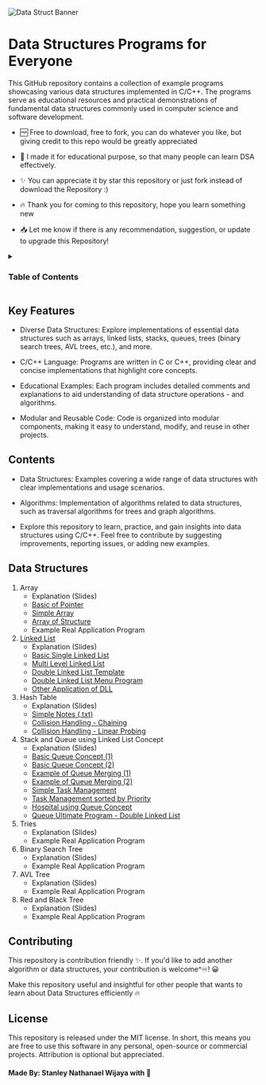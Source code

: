 ![Data Struct Banner](https://github.com/StyNW7/Data_Structures/assets/76080599/e0b27a62-67ca-4963-9884-27f1e5961cb8)

# Data Structures Programs for Everyone
This GitHub repository contains a collection of example programs showcasing various data structures implemented in C/C++. The programs serve as educational resources and practical demonstrations of fundamental data structures commonly used in computer science and software development.

- 🆓 Free to download, free to fork, you can do whatever you like, but giving credit to this repo would be greatly appreciated

- 🏫 I made it for educational purpose, so that many people can learn DSA effectively.

- ✨ You can appreciate it by star this repository or just fork instead of download the Repository :)

- 🔥 Thank you for coming to this repository, hope you learn something new

- 📥 Let me know if there is any recommendation, suggestion, or update to upgrade this Repository!

<details>
  
  <summary>
    <h3> Table of Contents </h3>
  </summary>
  
  <ul>
    <li> <a href="https://github.com/StyNW7/Data_Structures/tree/main?tab=readme-ov-file#key-features"> Key Features </a> </li>
    <li> <a href="https://github.com/StyNW7/Data_Structures/tree/main?tab=readme-ov-file#contents"> Contents </a> </li>
    <li> <a href="https://github.com/StyNW7/Data_Structures/tree/main?tab=readme-ov-file#data-structures"> Data Structures </a> </li>
    <li> <a href="https://github.com/StyNW7/Data_Structures/tree/main?tab=readme-ov-file#contributing"> Contributing </a> </li>
    <li> <a href="https://github.com/StyNW7/Data_Structures/tree/main?tab=readme-ov-file#license"> License </a> </li>
  </ul>
  
</details>

## Key Features
- Diverse Data Structures: Explore implementations of essential data structures such as arrays, linked lists, stacks, queues, trees (binary search trees, AVL trees, etc.), and more.

- C/C++ Language: Programs are written in C or C++, providing clear and concise implementations that highlight core concepts.

- Educational Examples: Each program includes detailed comments and explanations to aid understanding of data structure operations - and algorithms.

- Modular and Reusable Code: Code is organized into modular components, making it easy to understand, modify, and reuse in other projects.


## Contents
- Data Structures: Examples covering a wide range of data structures with clear implementations and usage scenarios.

- Algorithms: Implementation of algorithms related to data structures, such as traversal algorithms for trees and graph algorithms.

- Explore this repository to learn, practice, and gain insights into data structures using C/C++. Feel free to contribute by suggesting improvements, reporting issues, or adding new examples.

## Data Structures

1. Array
    - Explanation (Slides)
    - <a href="https://github.com/StyNW7/Data_Structures/blob/main/Array/Simple_Pointer_Program.cpp"> Basic of Pointer </a>
    - <a href="https://github.com/StyNW7/Data_Structures/blob/main/Array/SimpleMenuUsingBasicArray.cpp"> Simple Array </a>
    - <a href="https://github.com/StyNW7/Data_Structures/blob/main/Array/SimpleArrayUsingStruct.cpp"> Array of Structure </a>
    - Example Real Application Program
2. <a href="https://github.com/StyNW7/Data_Structures/tree/main/LinkedList"> Linked List </a>
    - Explanation (Slides)
    - <a href="https://github.com/StyNW7/Data_Structures/blob/main/LinkedList/SingleLinkedList.cpp"> Basic Single Linked List </a>
    - <a href="https://github.com/StyNW7/Data_Structures/blob/main/LinkedList/MultiLevelLinkedList.cpp"> Multi Level Linked List </a>
    - <a href="https://github.com/StyNW7/Data_Structures/blob/main/LinkedList/DoubleLinkedListTemplate.cpp"> Double Linked List Template </a>
    - <a href="https://github.com/StyNW7/Data_Structures/blob/main/LinkedList/DoubleLinkedListMenu.cpp"> Double Linked List Menu Program </a>
    - <a href="https://github.com/StyNW7/Data_Structures/blob/main/LinkedList/redVSblueCardGame.cpp"> Other Application of DLL </a>
3. Hash Table
    - Explanation (Slides)
    - <a href="https://github.com/StyNW7/Data_Structures/blob/main/HashTables/Hash_Tables_Notes.txt"> Simple Notes (.txt) </a>
    - <a href="https://github.com/StyNW7/Data_Structures/blob/main/HashTables/Hash_Tables_Using_Chaining.cpp"> Collision Handling - Chaining </a>
    - <a href="https://github.com/StyNW7/Data_Structures/blob/main/HashTables/Hash_Tables_Using_LinearProbing.cpp"> Collision Handling - Linear Probing </a>
5. Stack and Queue using Linked List Concept
    - Explanation (Slides)
    - <a href="https://github.com/StyNW7/Data_Structures/blob/main/StackAndQueue/QueueMenu.cpp"> Basic Queue Concept (1) </a>
    - <a href="https://github.com/StyNW7/Data_Structures/blob/main/StackAndQueue/Shurima_Project_Manager.cpp"> Basic Queue Concept (2) </a>
    - <a href="https://github.com/StyNW7/Data_Structures/blob/main/StackAndQueue/FairWaitingList1.cpp"> Example of Queue Merging (1) </a>
    - <a href="https://github.com/StyNW7/Data_Structures/blob/main/StackAndQueue/FairWaitingList2.cpp"> Example of Queue Merging (2) </a>
    - <a href="https://github.com/StyNW7/Data_Structures/blob/main/StackAndQueue/TaskManagement.cpp"> Simple Task Management </a>
    - <a href="https://github.com/StyNW7/Data_Structures/blob/main/StackAndQueue/Priority_Queue_Study_Club2.cpp"> Task Management sorted by Priority </a>
    - <a href="https://github.com/StyNW7/Data_Structures/blob/main/StackAndQueue/Priority_Queue_Study_Club1.cpp"> Hospital using Queue Concept </a>
    - <a href="https://github.com/StyNW7/Data_Structures/blob/main/StackAndQueue/Queue_Ultimate_Program.cpp"> Queue Ultimate Program - Double Linked List </a>
7. Tries
    - Explanation (Slides)
    - Example Real Application Program
9. Binary Search Tree
    - Explanation (Slides)
    - Example Real Application Program
11. AVL Tree
    - Explanation (Slides)
    - Example Real Application Program
13. Red and Black Tree
    - Explanation (Slides)
    - Example Real Application Program

## Contributing
This repository is contribution friendly ✨. If you'd like to add another algorithm or data structures, your contribution is welcome^♾️! 😀

Make this repository useful and insightful for other people that wants to learn about Data Structures efficiently 🔥

## License
This repository is released under the MIT license. In short, this means you are free to use this software in any personal, open-source or commercial projects. Attribution is optional but appreciated.

#### Made By: Stanley Nathanael Wijaya with 🤍
